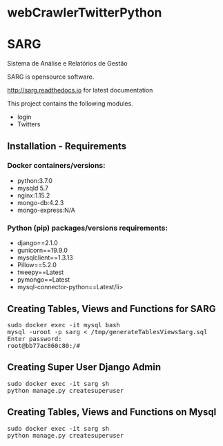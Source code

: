 # webCrawlerTwitterPython

# SARG
Sistema de Análise e Relatórios de Gestão

SARG is opensource software.

http://sarg.readthedocs.io for latest documentation

This project contains the following modules.

<ul>
  <li>login</li>
  <li>Twitters</li>
</ul>

<h2>Installation - Requirements</h2>

<h3>Docker containers/versions:</h3>

<ul>
  <li>python:3.7.0</li>
  <li>mysqld 5.7</li>
  <li>nginx:1.15.2</li>
   <li>mongo-db:4.2.3</li>
   <li>mongo-express:N/A</li>
</ul>

<h3>Python (pip) packages/versions requirements:</h3>

<ul>  
  <li>django==2.1.0</li>
  <li>gunicorn==19.9.0</li>
  <li>mysqlclient==1.3.13</li>
  <li>Pillow==5.2.0</li>
  <li>tweepy==Latest</li>  
  <li>pymongo==Latest</li>  
  <li>mysql-connector-python==Latest/li>
</ul>

<h2>Creating Tables, Views and Functions for SARG</h2>

<pre>
sudo docker exec -it mysql bash
mysql -uroot -p sarg < /tmp/generateTablesViewsSarg.sql
Enter password:
root@bb77ac860c80:/#
</pre>


<h2>Creating Super User Django Admin</h2>

<pre>
sudo docker exec -it sarg sh
python manage.py createsuperuser 
</pre>

<h2>Creating Tables, Views and Functions on Mysql</h2>
<pre>
sudo docker exec -it sarg sh
python manage.py createsuperuser 
</pre
